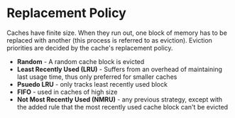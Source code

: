 # Replacement Policy
Caches have finite size. When they run out, one block of memory has to be replaced with another (this process is referred to as eviction). Eviction priorities are decided by the cache's replacement policy.

* **Random** - A random cache block is evicted
* **Least Recently Used (LRU)** - Suffers from an overhead of maintaining last usage time, thus only preferred for smaller caches
* **Psuedo LRU** - only tracks least recently used block
* **FIFO** - used in caches of high size
* **Not Most Recently Used (NMRU)** - any previous strategy, except with the added rule that the most recently used cache block can't be evicted